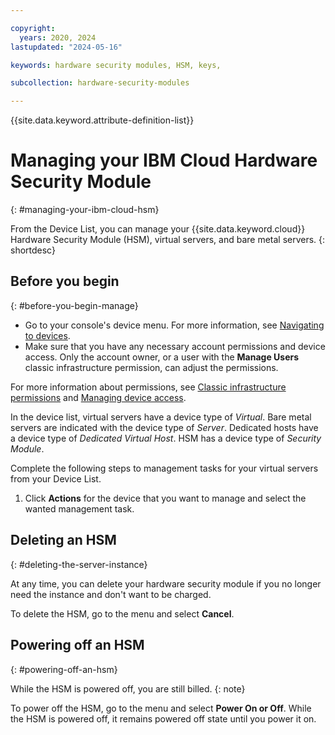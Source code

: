 ```yaml
---

copyright:
  years: 2020, 2024
lastupdated: "2024-05-16"

keywords: hardware security modules, HSM, keys,

subcollection: hardware-security-modules

---
```


{{site.data.keyword.attribute-definition-list}}

# Managing your IBM Cloud Hardware Security Module 
{: #managing-your-ibm-cloud-hsm}

From the Device List, you can manage your {{site.data.keyword.cloud}} Hardware Security Module (HSM), virtual servers, and bare metal servers.
{: shortdesc}

## Before you begin
{: #before-you-begin-manage}

* Go to your console's device menu. For more information, see [Navigating to devices](/docs/virtual-servers?topic=virtual-servers-navigating-devices).
* Make sure that you have any necessary account permissions and device access. Only the account owner, or a user with the **Manage Users** classic infrastructure permission, can adjust the permissions.

For more information about permissions, see [Classic infrastructure permissions](/docs/account?topic=account-cloudaccess) and [Managing device access](/docs/virtual-servers?topic=virtual-servers-managing-device-access).

In the device list, virtual servers have a device type of *Virtual*. Bare metal servers are indicated with the device type of *Server*. Dedicated hosts have a device type of *Dedicated Virtual Host*. HSM has a device type of *Security Module*.

Complete the following steps to management tasks for your virtual servers from your Device List.

1. Click **Actions** for the device that you want to manage and select the wanted management task.

## Deleting an HSM
{: #deleting-the-server-instance}

At any time, you can delete your hardware security module if you no longer need the instance and don't want to be charged.

To delete the HSM, go to the menu and select **Cancel**.

## Powering off an HSM
{: #powering-off-an-hsm}

While the HSM is powered off, you are still billed.
{: note}

To power off the HSM, go to the menu and select **Power On or Off**. While the HSM is powered off, it remains powered off state until you power it on.

